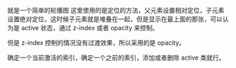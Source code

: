 就是一个简单的轮播图
这里使用的是定位的方法，父元素设置相对定位，子元素设置绝对定位，这时候子元素就是堆叠在一起，但是显示在最上面的那张，可以认为是 active 状态，通过 z-index 或者 opacity 来控制。

但是 z-index 控制的情况没有过渡效果，所以采用的是 opacity。

确定一个当前激活的索引，确定一个之前的索引，添加或者删除 active 类就行。
